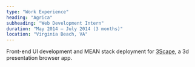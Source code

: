 ```yaml
---
type: "Work Experience"
heading: "Agrica"
subheading: "Web Development Intern"
duration: "May 2014 – July 2014 (3 months)"
location: "Virginia Beach, VA"
---
```


Front-end UI development and MEAN stack deployment for <a href="http://3scape.me/" target="_blank">3Scape</a>, a 3d presentation browser app.

